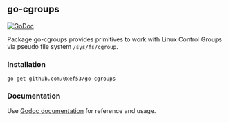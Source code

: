 go-cgroups
----------

[![GoDoc](https://godoc.org/github.com/0xef53/go-cgroups?status.svg)](https://godoc.org/github.com/0xef53/go-cgroups)

Package go-cgroups provides primitives to work with Linux Control Groups via pseudo file system `/sys/fs/cgroup`.

### Installation

    go get github.com/0xef53/go-cgroups

### Documentation

Use [Godoc documentation](https://godoc.org/github.com/0xef53/qo-cgroups) for reference and usage.